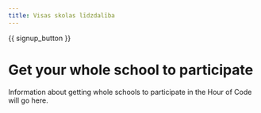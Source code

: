 ```yaml
---
title: Visas skolas līdzdalība
---
```


{{ signup_button }}

# Get your whole school to participate

Information about getting whole schools to participate in the Hour of Code will go here.